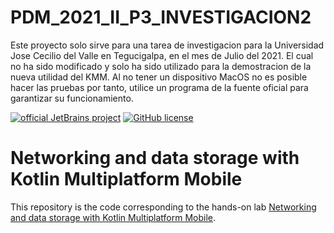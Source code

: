 # PDM_2021_II_P3_INVESTIGACION2

Este proyecto solo sirve para una tarea de investigacion para la Universidad Jose Cecilio del Valle en Tegucigalpa, en el mes de Julio del 2021. El cual no ha sido modificado y solo ha sido utilizado para la demostracion de la nueva utilidad del KMM. Al no tener un dispositivo MacOS no es posible hacer las pruebas por tanto, utilice un programa de la fuente oficial para garantizar su funcionamiento.


[![official JetBrains project](https://jb.gg/badges/official.svg)](https://confluence.jetbrains.com/display/ALL/JetBrains+on+GitHub)
[![GitHub license](https://img.shields.io/badge/license-Apache%20License%202.0-blue.svg?style=flat)](https://www.apache.org/licenses/LICENSE-2.0)

# Networking and data storage with Kotlin Multiplatform Mobile

This repository is the code corresponding to the hands-on lab [Networking and data storage with Kotlin Multiplatform Mobile](https://play.kotlinlang.org/hands-on/Networking%20and%20Data%20Storage%20with%20Kotlin%20Multiplatfrom%20Mobile/01_Introduction).
